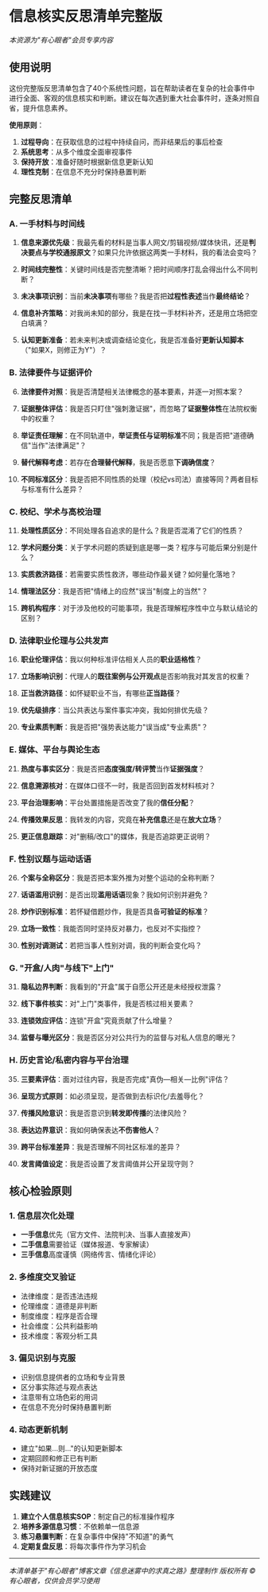 # 信息核实反思清单完整版

*本资源为"有心眼者"会员专享内容*

## 使用说明

这份完整版反思清单包含了40个系统性问题，旨在帮助读者在复杂的社会事件中进行全面、客观的信息核实和判断。建议在每次遇到重大社会事件时，逐条对照自省，提升信息素养。

**使用原则**：
1. **过程导向**：在获取信息的过程中持续自问，而非结果后的事后检查
2. **系统思考**：从多个维度全面审视事件
3. **保持开放**：准备好随时根据新信息更新认知
4. **理性克制**：在信息不充分时保持悬置判断

## 完整反思清单

### A. 一手材料与时间线

1. **信息来源优先级**：我最先看的材料是当事人网文/剪辑视频/媒体快讯，还是**判决要点与学校通报原文**？如果只允许依据这两类一手材料，我的看法会变吗？

2. **时间线完整性**：关键时间线是否完整清晰？把时间顺序打乱会得出什么不同判断？

3. **未决事项识别**：当前**未决事项**有哪些？我是否把**过程性表述**当作**最终结论**？

4. **信息补齐策略**：对我尚未知的部分，我是在找一手材料补齐，还是用立场把空白填满？

5. **认知更新准备**：若未来判决或调查结论变化，我是否准备好**更新认知脚本**（"如果X，则修正为Y"）？

### B. 法律要件与证据评价

6. **法律要件对照**：我是否清楚相关法律概念的基本要素，并逐一对照本案？

7. **证据整体评估**：我是否只盯住"强刺激证据"，而忽略了**证据整体性**在法院权衡中的权重？

8. **举证责任理解**：在不同轨道中，**举证责任与证明标准**不同；我是否把"道德确信"当作"法律满足"？

9. **替代解释考虑**：若存在**合理替代解释**，我是否愿意**下调确信度**？

10. **不同标准区分**：我是否把不同性质的处理（校纪vs司法）直接等同？两者目标与标准有什么差异？

### C. 校纪、学术与高校治理

11. **处理性质区分**：不同处理各自追求的是什么？我是否混淆了它们的性质？

12. **学术问题分类**：关于学术问题的质疑到底是哪一类？程序与可能后果分别是什么？

13. **实质救济路径**：若需要实质性救济，哪些动作最关键？如何量化落地？

14. **情理法区分**：我是否把"情绪上的应然"误当"制度上的当然"？

15. **跨机构程序**：对于涉及他校的可能事项，我是否理解程序性中立与默认结论的区别？

### D. 法律职业伦理与公共发声

16. **职业伦理评估**：我以何种标准评估相关人员的**职业适格性**？

17. **立场影响识别**：代理人的**既往案例与公开观点**是否影响我对其发言的权重？

18. **正当救济路径**：如怀疑职业不当，有哪些**正当路径**？

19. **优先级排序**：当公共表达与案件事实冲突，我如何排优先级？

20. **专业素质判断**：我是否把"强势表达能力"误当成"专业素质"？

### E. 媒体、平台与舆论生态

21. **热度与事实区分**：我是否把**态度强度/转评赞**当作**证据强度**？

22. **信息溯源核对**：在媒体口径不一时，我是否回到首发材料核对？

23. **平台治理影响**：平台处置措施是否改变了我的**信任分配**？

24. **传播效果反思**：我转发的内容，究竟在**补充信息**还是在**放大立场**？

25. **更正信息跟踪**：对"删稿/改口"的媒体，我是否追踪更正说明？

### F. 性别议题与运动话语

26. **个案与全称区分**：我是否把本案外推为对整个运动的全称判断？

27. **话语滥用识别**：是否出现**滥用话语**现象？我如何识别并避免？

28. **炒作识别标准**：若怀疑借题炒作，我是否具备**可验证的标准**？

29. **立场一致性**：我能否同时坚持反对暴力，也反对不实指控？

30. **性别对调测试**：若把当事人性别对调，我的判断会变化吗？

### G. "开盒/人肉"与线下"上门"

31. **隐私边界判断**：我看到的"开盒"属于自愿公开还是未经授权泄露？

32. **线下事件核实**：对"上门"类事件，我是否核过相关要素？

33. **连锁效应评估**：连锁"开盒"究竟贡献了什么增量？

34. **监督与曝光区分**：我是否区分对公共行为的监督与对私人信息的曝光？

### H. 历史言论/私密内容与平台治理

35. **三要素评估**：面对过往内容，我是否完成"真伪—相关—比例"评估？

36. **呈现方式原则**：如必须呈现，是否做到去标识化/去羞辱化？

37. **传播风险意识**：我是否意识到**转发即传播**的法律风险？

38. **表达边界意识**：我如何确保表达**不伤害他人**？

39. **跨平台标准差异**：我是否理解不同社区标准的差异？

40. **发言阈值设定**：我是否设置了发言阈值并公开呈现守则？

## 核心检验原则

### 1. 信息层次化处理
- **一手信息**优先（官方文件、法院判决、当事人直接发声）
- **二手信息**需要验证（媒体报道、专家解读）  
- **三手信息**高度谨慎（网络传言、情绪化评论）

### 2. 多维度交叉验证
- 法律维度：是否违法违规
- 伦理维度：道德是非判断  
- 制度维度：程序是否合理
- 社会维度：公共利益影响
- 技术维度：客观分析工具

### 3. 偏见识别与克服
- 识别信息提供者的立场和专业背景
- 区分事实陈述与观点表达
- 注意带有立场色彩的用词
- 在信息不充分时保持悬置判断

### 4. 动态更新机制
- 建立"如果...则..."的认知更新脚本
- 定期回顾和修正已有判断
- 保持对新证据的开放态度

## 实践建议

1. **建立个人信息核实SOP**：制定自己的标准操作程序
2. **培养多源信息习惯**：不依赖单一信息源
3. **练习悬置判断**：在复杂事件中保持"不知道"的勇气
4. **定期复盘反思**：将每次事件作为学习机会

---

*本清单基于"有心眼者"博客文章《信息迷雾中的求真之路》整理制作*
*版权所有 © 有心眼者，仅供会员学习使用*